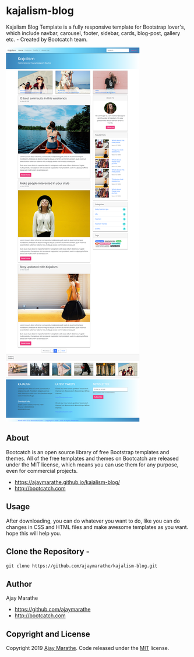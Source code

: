# kajalism-blog
Kajalism Blog Template is a fully responsive template for Bootstrap lover's,  which include navbar, carousel, footer, sidebar, cards, blog-post, gallery etc.  - Created by Bootcatch team.

[![kajalism blog](https://raw.githubusercontent.com/ajaymarathe/kajalism-blog/master/img/kajalism.png)](https://ajaymarathe.github.io/kajalism-blog/)

## About

Bootcatch is an open source library of free Bootstrap templates and themes. All of the free templates and themes on Bootcatch are released under the MIT license, which means you can use them for any purpose, even for commercial projects.

* https://ajaymarathe.github.io/kajalism-blog/
* http://bootcatch.com

## Usage

After downloading, you can do whatever you want to do, like you can do changes in CSS and HTML files and make awesome templates as you want.
hope this will help you.

## Clone the Repository -

`git clone https://github.com/ajaymarathe/kajalism-blog.git  `

## Author

Ajay Marathe

+ https://github.com/ajaymarathe
+ http://bootcatch.com

## Copyright and License

Copyright 2019 [Ajay Marathe](https://github.com/ajaymarathe). Code released under the [MIT](https://github.com/ajaymarathe/bootstrap-simple-blog/blob/master/LICENSE) license.

